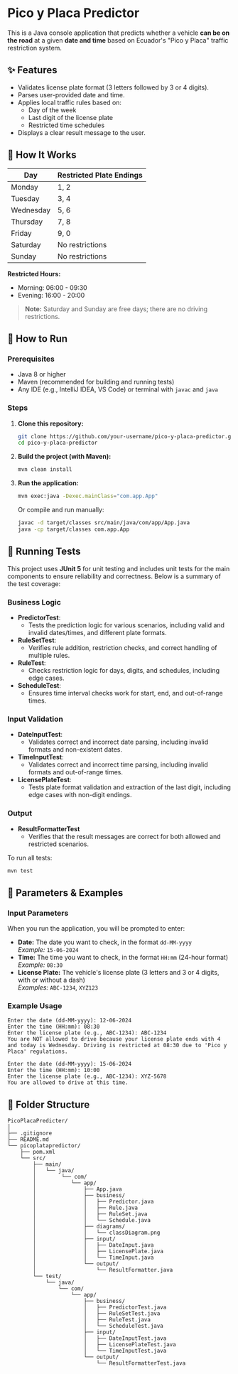 # Pico y Placa Predictor

This is a Java console application that predicts whether a vehicle **can be on the road** at a given **date and time** based on Ecuador's "Pico y Placa" traffic restriction system.

## ✨ Features
- Validates license plate format (3 letters followed by 3 or 4 digits).
- Parses user-provided date and time.
- Applies local traffic rules based on:
  - Day of the week
  - Last digit of the license plate
  - Restricted time schedules
- Displays a clear result message to the user.

## 🧠 How It Works

| Day        | Restricted Plate Endings |
|------------|-------------------------|
| Monday     | 1, 2                    |
| Tuesday    | 3, 4                    |
| Wednesday  | 5, 6                    |
| Thursday   | 7, 8                    |
| Friday     | 9, 0                    |
| Saturday   | No restrictions         |
| Sunday     | No restrictions         |

**Restricted Hours:**
- Morning: 06:00 - 09:30
- Evening: 16:00 - 20:00

> **Note:** Saturday and Sunday are free days; there are no driving restrictions.

## 🚀 How to Run

### Prerequisites

- Java 8 or higher
- Maven (recommended for building and running tests)
- Any IDE (e.g., IntelliJ IDEA, VS Code) or terminal with `javac` and `java`

### Steps

1. **Clone this repository:**
    ```bash
    git clone https://github.com/your-username/pico-y-placa-predictor.git
    cd pico-y-placa-predictor
    ```

2. **Build the project (with Maven):**
    ```bash
    mvn clean install
    ```

3. **Run the application:**
    ```bash
    mvn exec:java -Dexec.mainClass="com.app.App"
    ```
    Or compile and run manually:
    ```bash
    javac -d target/classes src/main/java/com/app/App.java
    java -cp target/classes com.app.App
    ```

## 🧪 Running Tests

This project uses **JUnit 5** for unit testing and includes unit tests for the main components to ensure reliability and correctness. Below is a summary of the test coverage:

### Business Logic
- **PredictorTest**:  
  - Tests the prediction logic for various scenarios, including valid and invalid dates/times, and different plate formats.
- **RuleSetTest**:  
  - Verifies rule addition, restriction checks, and correct handling of multiple rules.
- **RuleTest**:  
  - Checks restriction logic for days, digits, and schedules, including edge cases.
- **ScheduleTest**:  
  - Ensures time interval checks work for start, end, and out-of-range times.

### Input Validation
- **DateInputTest**:  
  - Validates correct and incorrect date parsing, including invalid formats and non-existent dates.
- **TimeInputTest**:  
  - Validates correct and incorrect time parsing, including invalid formats and out-of-range times.
- **LicensePlateTest**:  
  - Tests plate format validation and extraction of the last digit, including edge cases with non-digit endings.

### Output
- **ResultFormatterTest**
  - Verifies that the result messages are correct for both allowed and restricted scenarios.


To run all tests:
```bash
mvn test
 ```

## 📝 Parameters & Examples

### Input Parameters

When you run the application, you will be prompted to enter:

- **Date:** The date you want to check, in the format `dd-MM-yyyy`  
  _Example:_ `15-06-2024`
- **Time:** The time you want to check, in the format `HH:mm` (24-hour format)  
  _Example:_ `08:30`
- **License Plate:** The vehicle's license plate (3 letters and 3 or 4 digits, with or without a dash)  
  _Examples:_ `ABC-1234`, `XYZ123`

### Example Usage

```
Enter the date (dd-MM-yyyy): 12-06-2024
Enter the time (HH:mm): 08:30
Enter the license plate (e.g., ABC-1234): ABC-1234
You are NOT allowed to drive because your license plate ends with 4 and today is Wednesday. Driving is restricted at 08:30 due to 'Pico y Placa' regulations.
```

```
Enter the date (dd-MM-yyyy): 15-06-2024
Enter the time (HH:mm): 10:00
Enter the license plate (e.g., ABC-1234): XYZ-5678
You are allowed to drive at this time.
```

## 📁 Folder Structure

```
PicoPlacaPredicter/
│
├── .gitignore
├── README.md
└── picoplatapredictor/
    ├── pom.xml
    └── src/
        ├── main/
        │   └── java/
        │        └── com/
        │           └── app/
        │               ├── App.java
        │               ├── business/
        │               │   ├── Predictor.java
        │               │   ├── Rule.java
        │               │   ├── RuleSet.java
        │               │   └── Schedule.java
        │               ├── diagrams/
        │               │   └── classDiagram.png
        │               ├── input/
        │               │   ├── DateInput.java
        │               │   ├── LicensePlate.java
        │               │   └── TimeInput.java
        │               └── output/
        │                   └── ResultFormatter.java
        └── test/
            └── java/
                └── com/
                    └── app/
                        ├── business/
                        │   ├── PredictorTest.java
                        │   ├── RuleSetTest.java
                        │   ├── RuleTest.java
                        │   └── ScheduleTest.java
                        ├── input/
                        │   ├── DateInputTest.java
                        │   ├── LicensePlateTest.java
                        │   └── TimeInputTest.java
                        └── output/
                            └── ResultFormatterTest.java
```